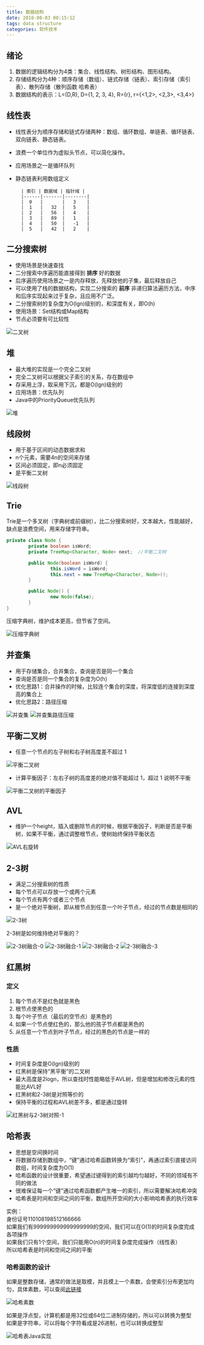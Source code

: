 ```yaml
---
title: 数据结构
date: 2018-08-03 00:15:12
tags: data structure
categories: 软件技术
---
```


## 绪论

1. 数据的逻辑结构分为4类：集合、线性结构、树形结构、图形结构。
2. 存储结构分为4种：顺序存储（数组）、链式存储（链表）、索引存储（索引表）、散列存储（散列函数 哈希表）
3. 数据结构的表示：L=(D,R), D={1, 2, 3, 4}, R={r}, r={<1,2>, <2,3>, <3,4>}

## 线性表

- 线性表分为顺序存储和链式存储两种：数组、循环数组、单链表、循环链表、双向链表、静态链表。
- 浪费一个单位作为虚拟头节点，可以简化操作。
- 应用场景之一是循环队列
- 静态链表利用数组定义

        | 索引 | 数据域 | 指针域 |
        |------|-------|--------|
        |  0   |       |   3    |
        |  1   |   32  |   5    |
        |  2   |   56  |   4    |
        |  3   |   89  |   1    |
        |  4   |   50  |   -1   |
        |  5   |   42  |   2    |

## 二分搜索树

- 使用场景是快速查找
- 二分搜索中序遍历能直接得到 **排序** 好的数据
- 后序遍历使用场景之一是内存释放，先释放他的子集，最后释放自己
- 可以使用了栈的数据结构，实现二分搜索的 **前序** 非递归算法遍历方法，中序和后序实现起来过于复杂，且应用不广泛。
- 二分搜索树的复杂度为O(lgn)级别的，和深度有关，即O(h)
- 使用场景：Set结构或Map结构
- 节点必须要有可比较性

![二叉树](https://gcore.jsdelivr.net/gh/goldsubmarine/cdn@master/blog/二叉树.png)

## 堆

- 最大堆的实现是一个完全二叉树
- 完全二叉树可以根据父子索引的关系，存在数组中
- 存采用上浮，取采用下沉，都是O(lgn)级别的
- 应用场景：优先队列
- Java中的PriorityQueue优先队列

![堆](https://gcore.jsdelivr.net/gh/goldsubmarine/cdn@master/blog/堆.png)

## 线段树

- 用于基于区间的动态数据求和
- n个元素，需要4n的空间来存储
- 区间必须固定，即n必须固定
- 是平衡二叉树

![线段树](https://gcore.jsdelivr.net/gh/goldsubmarine/cdn@master/blog/线段树.png)

## Trie

Trie是一个多叉树（字典树或前缀树），比二分搜索树好，文本越大，性能越好，缺点是浪费空间，用来存储字符串。

```java
private class Node {
        private boolean isWord;
        private TreeMap<Character, Node> next;  //平衡二叉树

        public Node(boolean isWord) {
                this.isWord = isWord;
                this.next = new TreeMap<Character, Node>();
        }

        public Node() {
                new Node(false);
        }
}
```

压缩字典树，维护成本更高，但节省了空间。

![压缩字典树](https://gcore.jsdelivr.net/gh/goldsubmarine/cdn@master/blog/压缩字典树.png)

## 并查集

- 用于存储集合，合并集合，查询是否是同一个集合
- 查询是否是同一个集合的复杂度为O(h)
- 优化思路1：合并操作的时候，比较连个集合的深度，将深度低的连接到深度高的集合上
- 优化思路2：路径压缩

![并查集](https://gcore.jsdelivr.net/gh/goldsubmarine/cdn@master/blog/并查集.png)
![并查集路径压缩](https://gcore.jsdelivr.net/gh/goldsubmarine/cdn@master/blog/并查集路径压缩.png)

## 平衡二叉树

- 任意一个节点的左子树和右子树高度差不超过 1

![平衡二叉树](https://gcore.jsdelivr.net/gh/goldsubmarine/cdn@master/blog/平衡二叉树.png)

- 计算平衡因子：左右子树的高度差的绝对值不能超过 1，超过 1 说明不平衡

![平衡二叉树的平衡因子](https://gcore.jsdelivr.net/gh/goldsubmarine/cdn@master/blog/平衡二叉树的平衡因子.png)

## AVL

- 维护一个height，插入或删除节点的时候，根据平衡因子，判断是否是平衡树，如果不平衡，通过调整根节点，使树始终保持平衡状态

![AVL右旋转](https://gcore.jsdelivr.net/gh/goldsubmarine/cdn@master/blog/AVL右旋转.png)

## 2-3树

- 满足二分搜索树的性质
- 每个节点可以存放一个或两个元素
- 每个节点有两个或者三个节点
- 是一个绝对平衡树，即从根节点到任意一个叶子节点，经过的节点数是相同的

![2-3树](https://gcore.jsdelivr.net/gh/goldsubmarine/cdn@master/blog/2-3树.png)

2-3树是如何维持绝对平衡的？

![2-3树融合-0](https://gcore.jsdelivr.net/gh/goldsubmarine/cdn@master/blog/2-3树融合-0.png)
![2-3树融合-1](https://gcore.jsdelivr.net/gh/goldsubmarine/cdn@master/blog/2-3树融合-1.png)
![2-3树融合-2](https://gcore.jsdelivr.net/gh/goldsubmarine/cdn@master/blog/2-3树融合-2.png)
![2-3树融合-3](https://gcore.jsdelivr.net/gh/goldsubmarine/cdn@master/blog/2-3树融合-3.png)

## 红黑树

### 定义

1. 每个节点不是红色就是黑色
2. 根节点使黑色的
3. 每个叶子节点（最后的空节点）是黑色的
4. 如果一个节点使红色的，那么他的孩子节点都是黑色的
5. 从任意一个节点到叶子节点，经过的黑色的节点是一样的

### 性质

- 时间复杂度是O(lgn)级别的
- 红黑树是保持“黑平衡”的二叉树
- 最大高度是2logn，所以查找时性能略低于AVL树，但是增加和修改元素的性能比AVL好
- 红黑树和2-3树是对照等价的
- 保持平衡的过程和AVL树差不多，都是通过旋转

![红黑树与2-3树对照-1](https://gcore.jsdelivr.net/gh/goldsubmarine/cdn@master/blog/红黑树与2-3树对照-1.png)

## 哈希表

- 思想是空间换时间
- 将数据存储到数组中，“键”通过哈希函数转换为“索引”，再通过索引直接访问数组，时间复杂度为O(1)
- 哈希函数的设计很重要，希望通过键得到的索引越均匀越好，不同的领域有不同的做法
- 很难保证每一个“键”通过哈希函数都产生唯一的索引，所以需要解决哈希冲突
- 哈希表是时间和空间之间的平衡，数组所开空间的大小影响哈希表的执行效率

实例：  
身份证号110108198512166666  
如果我们有999999999999999999的空间，我们可以在O(1)的时间复杂度完成各项操作  
如果我们只有1个空间，我们只能用O(n)的时间复杂度完成操作（线性表）  
所以哈希表是时间和空间之间的平衡

### 哈希函数的设计

如果是整数存储，通常的做法是取模，并且模上一个素数，会使索引分布更加均匀，具体素数，可以查阅[此链接](http://planetmath.org/goodhashtableprimes)

![哈希素数](https://gcore.jsdelivr.net/gh/goldsubmarine/cdn@master/blog/哈希素数.png)

如果是浮点型，计算机都是用32位或64位二进制存储的，所以可以转换为整型  
如果是字符串，可以将每个字符看成是26进制，也可以转换成整型

![哈希表Java实现](https://gcore.jsdelivr.net/gh/goldsubmarine/cdn@master/blog/哈希表Java实现.png)